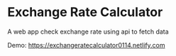 # Exchange Rate Calculator
 A web app check exchange rate using api to fetch data

 Demo: https://exchangeratecalculator0114.netlify.com